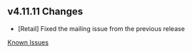 ## v4.11.11 Changes

* [Retail] Fixed the mailing issue from the previous release

[Known Issues](https://support.tradeskillmaster.com/en_US/known_issues)
